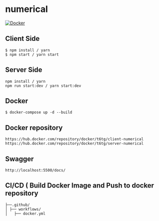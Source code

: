 # numerical
[![Docker](https://github.com/t6tg/numerical/actions/workflows/docker.yml/badge.svg)](https://github.com/t6tg/numerical/actions/workflows/docker.yml)


## Client Side
```
$ npm install / yarn
$ npm start / yarn start
```

## Server Side
```
npm install / yarn
npm run start:dev / yarn start:dev
```

## Docker
```
$ docker-compose up -d --build
```
## Docker repository
```
https://hub.docker.com/repository/docker/t6tg/client-numerical
https://hub.docker.com/repository/docker/t6tg/server-numerical
```

## Swagger
```
http://localhost:5500/docs/
```

## CI/CD ( Build Docker Image and Push to docker repository
```
├──.github/
│ ├── workflows/
│   ├── docker.yml
```

